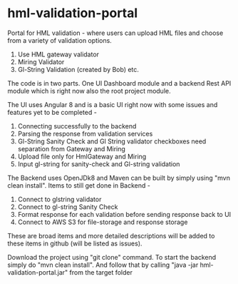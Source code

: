 # hml-validation-portal

Portal for HML validation - where users can upload HML files and choose from a variety of validation options.
1. Use HML gateway validator
2. Miring Validator
3. Gl-String Validation (created by Bob)
etc.


The code is in two parts. One UI Dashboard module and a backend Rest API module which is right now also the root project module.

The UI uses Angular 8 and is a basic UI right now with some issues and features yet to be completed - 
1. Connecting successfully to the backend
2. Parsing the response from validation services
3. Gl-String Sanity Check and Gl String validator checkboxes need separation from Gateway and Miring
4. Upload file only for HmlGateway and Miring
5. Input gl-string for sanity-check and Gl-string validation


The Backend uses OpenJDk8 and Maven can be built by simply using "mvn clean install". Items to still get done in Backend -
1. Connect to glstring validator
2. Connect to gl-string Sanity Check
3. Format response for each validation before sending response back to UI
4. Connect to AWS S3 for file-storage and response storage

These are broad items and more detailed descriptions will be added to these items in github (will be listed as issues).


Download the project using "git clone" command.
To start the backend simply do "mvn clean install". And follow that by calling "java -jar hml-validation-portal.jar" from the target folder
